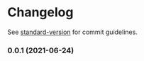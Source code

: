 # Changelog

See [standard-version](https://github.com/conventional-changelog/standard-version) for commit guidelines.

### 0.0.1 (2021-06-24)
